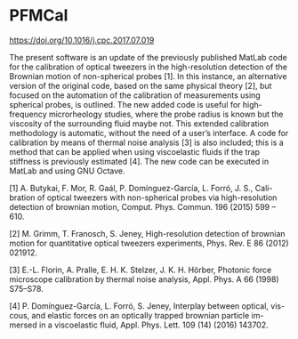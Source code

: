 # PFMCal

https://doi.org/10.1016/j.cpc.2017.07.019

The present software is an update of the previously published MatLab
code for the calibration of optical tweezers in the high-resolution detection
of the Brownian motion of non-spherical probes [1]. In this instance, an
alternative version of the original code, based on the same physical theory
[2], but focused on the automation of the calibration of measurements using
spherical probes, is outlined. The new added code is useful for high-frequency
microrheology studies, where the probe radius is known but the viscosity of
the surrounding fluid maybe not. This extended calibration methodology is
automatic, without the need of a user’s interface. A code for calibration by
means of thermal noise analysis [3] is also included; this is a method that
can be applied when using viscoelastic fluids if the trap stiffness is previously
estimated [4]. The new code can be executed in MatLab and using GNU
Octave.

[1] A. Butykai, F. Mor, R. Gaál, P. Domı́nguez-Garcı́a, L. Forró, J. S., Cali-
bration of optical tweezers with non-spherical probes via high-resolution
detection of brownian motion, Comput. Phys. Commun. 196 (2015) 599
– 610.

[2] M. Grimm, T. Franosch, S. Jeney, High-resolution detection of brownian
motion for quantitative optical tweezers experiments, Phys. Rev. E 86
(2012) 021912.

[3] E.-L. Florin, A. Pralle, E. H. K. Stelzer, J. K. H. Hörber, Photonic force
microscope calibration by thermal noise analysis, Appl. Phys. A 66 (1998)
S75–S78.

[4] P. Domı́nguez-Garcı́a, L. Forró, S. Jeney, Interplay between optical, vis-
cous, and elastic forces on an optically trapped brownian particle im-
mersed in a viscoelastic fluid, Appl. Phys. Lett. 109 (14) (2016) 143702.
